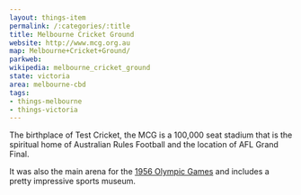 ```yaml
---
layout: things-item
permalink: /:categories/:title
title: Melbourne Cricket Ground
website: http://www.mcg.org.au
map: Melbourne+Cricket+Ground/
parkweb: 
wikipedia: melbourne_cricket_ground
state: victoria
area: melbourne-cbd
tags:
- things-melbourne
- things-victoria
---
```

The birthplace of Test Cricket, the MCG is a 100,000 seat stadium that is the spiritual home of Australian Rules Football and the location of AFL Grand Final.

It was also the main arena for the [1956 Olympic Games](https://en.wikipedia.org/wiki/1956_Summer_Olympics) and includes a pretty impressive sports museum. 